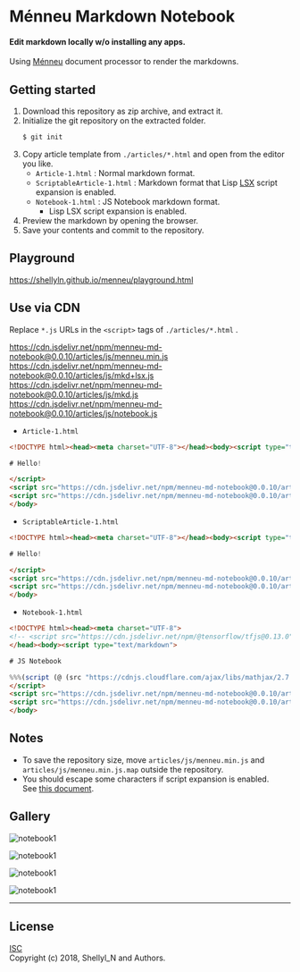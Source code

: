 
# Ménneu Markdown Notebook

#### Edit markdown locally w/o installing any apps.

Using [Ménneu](https://github.com/shellyln/menneu) document processor to render the markdowns.



## Getting started

1. Download this repository as zip archive, and extract it.
1. Initialize the git repository on the extracted folder.
    ```bash
    $ git init
    ```
1. Copy article template from `./articles/*.html` and open from the editor you like.
    * `Article-1.html` : Normal markdown format.
    * `ScriptableArticle-1.html` : Markdown format that Lisp [LSX](https://github.com/shellyln/liyad#what-is-lsx) script expansion is enabled.
    * `Notebook-1.html` : JS Notebook markdown format.
        * Lisp LSX script expansion is enabled.
1. Preview the markdown by opening the browser.
1. Save your contents and commit to the repository.


## Playground

https://shellyln.github.io/menneu/playground.html


## Use via CDN

Replace `*.js` URLs in the `<script>` tags of `./articles/*.html` .

https://cdn.jsdelivr.net/npm/menneu-md-notebook@0.0.10/articles/js/menneu.min.js  
https://cdn.jsdelivr.net/npm/menneu-md-notebook@0.0.10/articles/js/mkd+lsx.js  
https://cdn.jsdelivr.net/npm/menneu-md-notebook@0.0.10/articles/js/mkd.js  
https://cdn.jsdelivr.net/npm/menneu-md-notebook@0.0.10/articles/js/notebook.js  

* `Article-1.html`
```html
<!DOCTYPE html><head><meta charset="UTF-8"></head><body><script type="text/markdown">

# Hello!

</script>
<script src="https://cdn.jsdelivr.net/npm/menneu-md-notebook@0.0.10/articles/js/mkd.js"></script>
<script src="https://cdn.jsdelivr.net/npm/menneu-md-notebook@0.0.10/articles/js/menneu.min.js" onload="start({title: 'My Notebook 1'})"></script>
</body>
```

* `ScriptableArticle-1.html`
```html
<!DOCTYPE html><head><meta charset="UTF-8"></head><body><script type="text/markdown">

# Hello!

</script>
<script src="https://cdn.jsdelivr.net/npm/menneu-md-notebook@0.0.10/articles/js/mkd+lsx.js"></script>
<script src="https://cdn.jsdelivr.net/npm/menneu-md-notebook@0.0.10/articles/js/menneu.min.js" onload="start({title: 'My Notebook 1'})"></script>
</body>
```

* `Notebook-1.html`
```html
<!DOCTYPE html><head><meta charset="UTF-8">
<!-- <script src="https://cdn.jsdelivr.net/npm/@tensorflow/tfjs@0.13.0"></script> -->
</head><body><script type="text/markdown">

# JS Notebook

%%%(script (@ (src "https://cdnjs.cloudflare.com/ajax/libs/mathjax/2.7.5/MathJax.js?config=TeX-MML-AM_CHTML") (crossorigin "anonymous") (async)))
</script>
<script src="https://cdn.jsdelivr.net/npm/menneu-md-notebook@0.0.10/articles/js/notebook.js"></script>
<script src="https://cdn.jsdelivr.net/npm/menneu-md-notebook@0.0.10/articles/js/menneu.min.js" onload="start({title: 'My Notebook 1'})"></script>
</body>
```

## Notes

* To save the repository size, move `articles/js/menneu.min.js` and `articles/js/menneu.min.js.map` outside the repository.
* You should escape some characters if script expansion is enabled.  
  See [this document](https://github.com/shellyln/menneu/#lisp-block-expansion).

## Gallery

![notebook1](https://shellyln.github.io/menneu/assets/image/notebook1.png)

![notebook1](https://shellyln.github.io/menneu/assets/image/notebook2.png)

![notebook1](https://shellyln.github.io/menneu/assets/image/notebook3.png)

![notebook1](https://shellyln.github.io/menneu/assets/image/notebook4.png)

----


## License
[ISC](https://github.com/shellyln/menneu-md-notebook/blob/master/LICENSE.md)  
Copyright (c) 2018, Shellyl_N and Authors.

